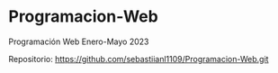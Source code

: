 # Programacion-Web
Programación Web Enero-Mayo 2023 

Repositorio:
https://github.com/sebastiianl1109/Programacion-Web.git
